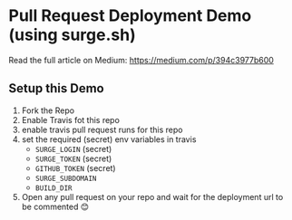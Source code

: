 # Pull Request Deployment Demo (using surge.sh)

Read the full article on Medium: https://medium.com/p/394c3977b600

## Setup this Demo

1. Fork the Repo
1. Enable Travis fot this repo
1. enable travis pull request runs for this repo
1. set the required (secret) env variables in travis
    - `SURGE_LOGIN` (secret)
    - `SURGE_TOKEN` (secret)
    - `GITHUB_TOKEN` (secret)
    - `SURGE_SUBDOMAIN`
    - `BUILD_DIR`
1. Open any pull request on your repo and wait for the deployment url to be commented 😊

